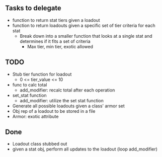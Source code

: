 ## Tasks to delegate ##  
- function to return stat tiers given a loadout  
- function to return loadouts given a specific set of tier criteria for each stat  
	- Break down into a smaller function that looks at a single stat and determines if it fits a set of criteria  
		- Max tier, min tier, exotic allowed 

## TODO ##  
- Stub tier function for loadout  
    - 0 <= tier_value <= 10
- func to calc total
	- add_modifier: recalc total after each operation
- set_stat function
	- add_modifier: utilize the set stat function
- Generate all possible loadouts given a class' armor set  
- Obj rep of a loadout to be stored in a file  
- Armor: exotic attribute  

## Done  ##  
- Loadout class stubbed out  
- given a stat obj, perform all updates to the loadout (loop add_modifier)

